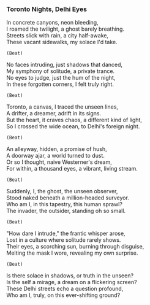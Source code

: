 ### Toronto Nights, Delhi Eyes

In concrete canyons, neon bleeding,  
I roamed the twilight, a ghost barely breathing.  
Streets slick with rain, a city half-awake,  
These vacant sidewalks, my solace I'd take.  

```(Beat)```

No faces intruding, just shadows that danced,  
My symphony of solitude, a private trance.  
No eyes to judge, just the hum of the night,  
In these forgotten corners, I felt truly right.  

```(Beat)```  

Toronto, a canvas, I traced the unseen lines,  
A drifter, a dreamer, adrift in its signs.  
But the heart, it craves chaos, a different kind of light,  
So I crossed the wide ocean, to Delhi's foreign night.  

```(Beat)```  

An alleyway, hidden, a promise of hush,  
A doorway ajar, a world turned to dust.  
Or so I thought, naive Westerner's dream,  
For within, a thousand eyes, a vibrant, living stream.  

```(Beat)```  

Suddenly, I, the ghost, the unseen observer,  
Stood naked beneath a million-headed surveyor.  
Who am I, in this tapestry, this human sprawl?  
The invader, the outsider, standing oh so small.  

```(Beat)```  

"How dare I intrude," the frantic whisper arose,  
Lost in a culture where solitude rarely shows.  
Their eyes, a scorching sun, burning through disguise,  
Melting the mask I wore, revealing my own surprise.  

```(Beat)```  

Is there solace in shadows, or truth in the unseen?  
Is the self a mirage, a dream on a flickering screen?  
These Delhi streets echo a question profound,  
Who am I, truly, on this ever-shifting ground?  
